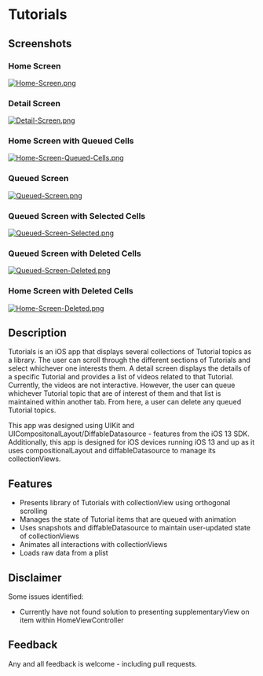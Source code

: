 # Tutorials


## Screenshots

### Home Screen

[![Home-Screen.png](https://i.postimg.cc/4xB84VN1/Home-Screen.png)](https://postimg.cc/Mnf0dcBc)

### Detail Screen

[![Detail-Screen.png](https://i.postimg.cc/kMbhN2fn/Detail-Screen.png)](https://postimg.cc/rzqJMFBb)

### Home Screen with Queued Cells

[![Home-Screen-Queued-Cells.png](https://i.postimg.cc/3xKSHn7R/Home-Screen-Queued-Cells.png)](https://postimg.cc/2VKFQd1R)

### Queued Screen

[![Queued-Screen.png](https://i.postimg.cc/DZtpkhyk/Queued-Screen.png)](https://postimg.cc/FdVV32LD)

### Queued Screen with Selected Cells

[![Queued-Screen-Selected.png](https://i.postimg.cc/mkCXTntc/Queued-Screen-Selected.png)](https://postimg.cc/wRxcV05H)

### Queued Screen with Deleted Cells

[![Queued-Screen-Deleted.png](https://i.postimg.cc/DZWpM0hP/Queued-Screen-Deleted.png)](https://postimg.cc/N9cxyg5K)

### Home Screen with Deleted Cells

[![Home-Screen-Deleted.png](https://i.postimg.cc/8PdK3x29/Home-Screen-Deleted.png)](https://postimg.cc/ykdy3pYy)


## Description

Tutorials is an iOS app that displays several collections of Tutorial topics as a library. The user can scroll
through the different sections of Tutorials and select whichever one interests them. A detail screen displays 
the details of a specific Tutorial and provides a list of videos related to that Tutorial. Currently, the videos
are not interactive. However, the user can queue whichever Tutorial topic that are of interest of them and that
list is maintained within another tab. From here, a user can delete any queued Tutorial topics. 

This app was designed using UIKit and UICompositonalLayout/DiffableDatasource - features from the iOS 13 SDK. Additionally,
this app is designed for iOS devices running iOS 13 and up as it uses compositionalLayout and diffableDatasource to manage
its collectionViews. 


## Features

- Presents library of Tutorials with collectionView using orthogonal scrolling
- Manages the state of Tutorial items that are queued with animation
- Uses snapshots and diffableDatasource to maintain user-updated state of collectionViews
- Animates all interactions with collectionViews
- Loads raw data from a plist


## Disclaimer

Some issues identified:

- Currently have not found solution to presenting supplementaryView on item within HomeViewController


## Feedback

Any and all feedback is welcome - including pull requests.
